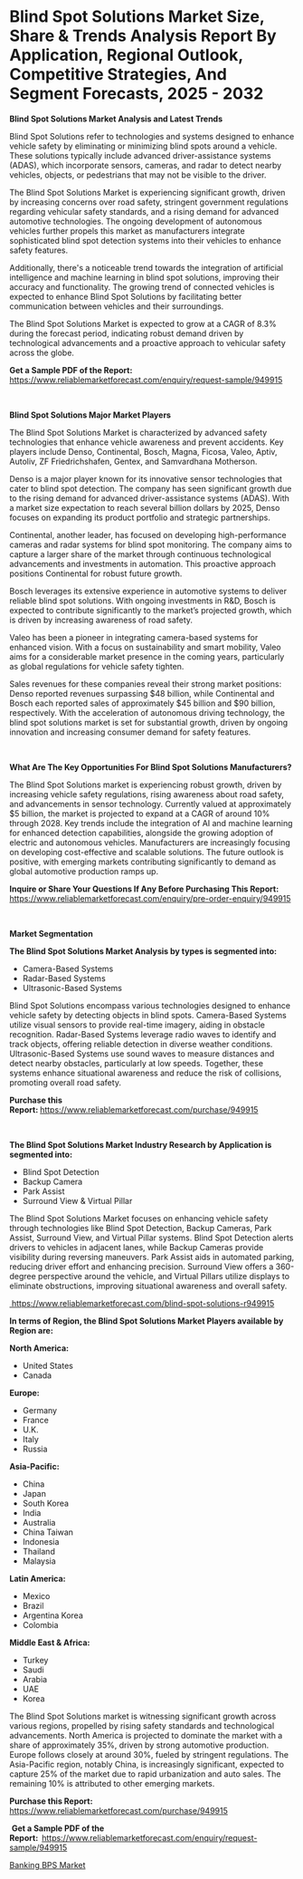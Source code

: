 <p><h1>Blind Spot Solutions Market Size, Share & Trends Analysis Report By Application, Regional Outlook, Competitive Strategies, And Segment Forecasts, 2025 - 2032</h1></p><p><strong>Blind Spot Solutions Market Analysis and Latest Trends</strong></p>
<p><p>Blind Spot Solutions refer to technologies and systems designed to enhance vehicle safety by eliminating or minimizing blind spots around a vehicle. These solutions typically include advanced driver-assistance systems (ADAS), which incorporate sensors, cameras, and radar to detect nearby vehicles, objects, or pedestrians that may not be visible to the driver.</p><p>The Blind Spot Solutions Market is experiencing significant growth, driven by increasing concerns over road safety, stringent government regulations regarding vehicular safety standards, and a rising demand for advanced automotive technologies. The ongoing development of autonomous vehicles further propels this market as manufacturers integrate sophisticated blind spot detection systems into their vehicles to enhance safety features.</p><p>Additionally, there's a noticeable trend towards the integration of artificial intelligence and machine learning in blind spot solutions, improving their accuracy and functionality. The growing trend of connected vehicles is expected to enhance Blind Spot Solutions by facilitating better communication between vehicles and their surroundings.</p><p>The Blind Spot Solutions Market is expected to grow at a CAGR of 8.3% during the forecast period, indicating robust demand driven by technological advancements and a proactive approach to vehicular safety across the globe.</p></p>
<p><strong>Get a Sample PDF of the Report:&nbsp;</strong> <a href="https://www.reliablemarketforecast.com/enquiry/request-sample/949915?utm_campaign=1998&utm_medium=2&utm_source=Github&utm_content=ia&utm_term=05032025&utm_id=blind-spot-solutions">https://www.reliablemarketforecast.com/enquiry/request-sample/949915</a></p>
<p>&nbsp;</p>
<p><strong>Blind Spot Solutions Major Market Players</strong></p>
<p><p>The Blind Spot Solutions Market is characterized by advanced safety technologies that enhance vehicle awareness and prevent accidents. Key players include Denso, Continental, Bosch, Magna, Ficosa, Valeo, Aptiv, Autoliv, ZF Friedrichshafen, Gentex, and Samvardhana Motherson. </p><p>Denso is a major player known for its innovative sensor technologies that cater to blind spot detection. The company has seen significant growth due to the rising demand for advanced driver-assistance systems (ADAS). With a market size expectation to reach several billion dollars by 2025, Denso focuses on expanding its product portfolio and strategic partnerships.</p><p>Continental, another leader, has focused on developing high-performance cameras and radar systems for blind spot monitoring. The company aims to capture a larger share of the market through continuous technological advancements and investments in automation. This proactive approach positions Continental for robust future growth.</p><p>Bosch leverages its extensive experience in automotive systems to deliver reliable blind spot solutions. With ongoing investments in R&D, Bosch is expected to contribute significantly to the market’s projected growth, which is driven by increasing awareness of road safety.</p><p>Valeo has been a pioneer in integrating camera-based systems for enhanced vision. With a focus on sustainability and smart mobility, Valeo aims for a considerable market presence in the coming years, particularly as global regulations for vehicle safety tighten.</p><p>Sales revenues for these companies reveal their strong market positions: Denso reported revenues surpassing $48 billion, while Continental and Bosch each reported sales of approximately $45 billion and $90 billion, respectively. With the acceleration of autonomous driving technology, the blind spot solutions market is set for substantial growth, driven by ongoing innovation and increasing consumer demand for safety features.</p></p>
<p>&nbsp;</p>
<p><strong>What Are The Key Opportunities For Blind Spot Solutions Manufacturers?</strong></p>
<p><p>The Blind Spot Solutions market is experiencing robust growth, driven by increasing vehicle safety regulations, rising awareness about road safety, and advancements in sensor technology. Currently valued at approximately $5 billion, the market is projected to expand at a CAGR of around 10% through 2028. Key trends include the integration of AI and machine learning for enhanced detection capabilities, alongside the growing adoption of electric and autonomous vehicles. Manufacturers are increasingly focusing on developing cost-effective and scalable solutions. The future outlook is positive, with emerging markets contributing significantly to demand as global automotive production ramps up.</p></p>
<p><strong>Inquire or Share Your Questions If Any Before Purchasing This Report:</strong> <a href="https://www.reliablemarketforecast.com/enquiry/pre-order-enquiry/949915?utm_campaign=1998&utm_medium=2&utm_source=Github&utm_content=ia&utm_term=05032025&utm_id=blind-spot-solutions">https://www.reliablemarketforecast.com/enquiry/pre-order-enquiry/949915</a></p>
<p>&nbsp;</p>
<p><strong>Market Segmentation</strong></p>
<p><strong>The Blind Spot Solutions Market Analysis by types is segmented into:</strong></p>
<p><ul><li>Camera-Based Systems</li><li>Radar-Based Systems</li><li>Ultrasonic-Based Systems</li></ul></p>
<p><p>Blind Spot Solutions encompass various technologies designed to enhance vehicle safety by detecting objects in blind spots. Camera-Based Systems utilize visual sensors to provide real-time imagery, aiding in obstacle recognition. Radar-Based Systems leverage radio waves to identify and track objects, offering reliable detection in diverse weather conditions. Ultrasonic-Based Systems use sound waves to measure distances and detect nearby obstacles, particularly at low speeds. Together, these systems enhance situational awareness and reduce the risk of collisions, promoting overall road safety.</p></p>
<p><strong>Purchase this Report:&nbsp;</strong><a href="https://www.reliablemarketforecast.com/purchase/949915?utm_campaign=1998&utm_medium=2&utm_source=Github&utm_content=ia&utm_term=05032025&utm_id=blind-spot-solutions">https://www.reliablemarketforecast.com/purchase/949915</a></p>
<p>&nbsp;</p>
<p><strong>The Blind Spot Solutions Market Industry Research by Application is segmented into:</strong></p>
<p><ul><li>Blind Spot Detection</li><li>Backup Camera</li><li>Park Assist</li><li>Surround View & Virtual Pillar</li></ul></p>
<p><p>The Blind Spot Solutions Market focuses on enhancing vehicle safety through technologies like Blind Spot Detection, Backup Cameras, Park Assist, Surround View, and Virtual Pillar systems. Blind Spot Detection alerts drivers to vehicles in adjacent lanes, while Backup Cameras provide visibility during reversing maneuvers. Park Assist aids in automated parking, reducing driver effort and enhancing precision. Surround View offers a 360-degree perspective around the vehicle, and Virtual Pillars utilize displays to eliminate obstructions, improving situational awareness and overall safety.</p></p>
<p><a href="https://www.reliablemarketforecast.com/blind-spot-solutions-r949915?utm_campaign=1998&utm_medium=2&utm_source=Github&utm_content=ia&utm_term=05032025&utm_id=blind-spot-solutions">&nbsp;https://www.reliablemarketforecast.com/blind-spot-solutions-r949915</a></p>
<p><strong>In terms of Region, the Blind Spot Solutions Market Players available by Region are:</strong></p>
<p>
    <p> <strong> North America: </strong>
        <ul>
            <li>United States</li>
            <li>Canada</li>
        </ul>
        </p> 
    <p> <strong> Europe: </strong>
        <ul>
            <li>Germany</li>
            <li>France</li>
            <li>U.K.</li>
            <li>Italy</li>
            <li>Russia</li>
        </ul>
        </p> 
    <p> <strong> Asia-Pacific: </strong>
        <ul>
            <li>China</li>
            <li>Japan</li>
            <li>South Korea</li>
            <li>India</li>
            <li>Australia</li>
            <li>China Taiwan</li>
            <li>Indonesia</li>
            <li>Thailand</li>
            <li>Malaysia</li>
        </ul>
        </p> 
    <p> <strong> Latin America: </strong>
        <ul>
            <li>Mexico</li>
            <li>Brazil</li>
            <li>Argentina Korea</li>
            <li>Colombia</li>
        </ul>
        </p> 
    <p> <strong> Middle East & Africa: </strong>
        <ul>
            <li>Turkey</li>
            <li>Saudi</li>
            <li>Arabia</li>
            <li>UAE</li>
            <li>Korea</li>
        </ul>
    </p>
    </p>
<p><p>The Blind Spot Solutions market is witnessing significant growth across various regions, propelled by rising safety standards and technological advancements. North America is projected to dominate the market with a share of approximately 35%, driven by strong automotive production. Europe follows closely at around 30%, fueled by stringent regulations. The Asia-Pacific region, notably China, is increasingly significant, expected to capture 25% of the market due to rapid urbanization and auto sales. The remaining 10% is attributed to other emerging markets.</p></p>
<p><strong>Purchase this Report: </strong><a href="https://www.reliablemarketforecast.com/purchase/949915?utm_campaign=1998&utm_medium=2&utm_source=Github&utm_content=ia&utm_term=05032025&utm_id=blind-spot-solutions">https://www.reliablemarketforecast.com/purchase/949915</a></p>
<p>&nbsp;<strong>Get a Sample PDF of the Report:&nbsp;&nbsp;</strong><a href="https://www.reliablemarketforecast.com/enquiry/request-sample/949915?utm_campaign=1998&utm_medium=2&utm_source=Github&utm_content=ia&utm_term=05032025&utm_id=blind-spot-solutions">https://www.reliablemarketforecast.com/enquiry/request-sample/949915</a></p>
<p><strong></strong></p>
<p><p><a href="https://github.com/dringals/Market-Research-Report-List-6/blob/main/banking-bps-market.md?utm_campaign=1998&utm_medium=2&utm_source=Github&utm_content=ia&utm_term=05032025&utm_id=blind-spot-solutions">Banking BPS Market</a></p></p>